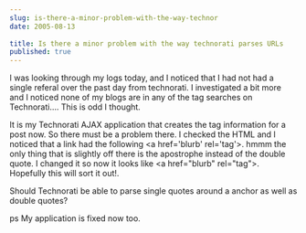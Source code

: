 ```yaml
---
slug: is-there-a-minor-problem-with-the-way-technor
date: 2005-08-13
 
title: Is there a minor problem with the way technorati parses URLs
published: true
---
```

I was looking through my logs today, and I noticed that I had not had a single referal over the past day from technorati.  I investigated a bit more and I noticed none of my blogs are in any of the tag searches on Technorati.... This is odd I thought.<p />It is my Technorati AJAX application that creates the tag information for a post now.  So there must be a problem there.  I checked the HTML and I noticed that a link had the following &lt;a href='blurb' rel='tag'&gt;. hmmm the only thing that is slightly off there is the apostrophe instead of the double quote.  I changed it so now it looks like &lt;a href="blurb" rel="tag"&gt;.  Hopefully this will sort it out!.<p />Should Technorati be able to parse single quotes around a anchor as well as double quotes?<p />ps My application is fixed now too.<p />

